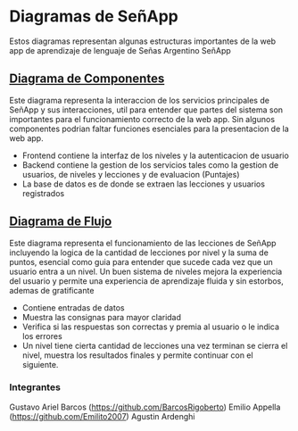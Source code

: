 # Diagramas de SeñApp
Estos diagramas representan algunas estructuras importantes de la web app de aprendizaje de lenguaje de Señas Argentino SeñApp
## [Diagrama de Componentes](https://github.com/BarcosRigoberto/Desaf-o-de-Diagramas-de-Arquitectura/blob/main/Diagramas/Diagrama%20de%20Componentes.png)
Este diagrama representa la interaccion de los servicios principales de SeñApp y sus interacciones, util para entender que partes del sistema son importantes para el funcionamiento correcto de la web app.
Sin algunos componentes podrian faltar funciones esenciales para la presentacion de la web app.
- Frontend contiene la interfaz de los niveles y la autenticacion de usuario
- Backend contiene la gestion de los servicios tales como la gestion de usuarios, de niveles y lecciones y de evaluacion (Puntajes)
- La base de datos es de donde se extraen las lecciones y usuarios registrados
## [Diagrama de Flujo](https://github.com/BarcosRigoberto/Desaf-o-de-Diagramas-de-Arquitectura/blob/main/Diagramas/Diagrama%20de%20Flujo.png)
Este diagrama representa el funcionamiento de las lecciones de SeñApp incluyendo la logica de la cantidad de lecciones por nivel y la suma de puntos, esencial como guia para entender que sucede cada vez que un usuario entra a un nivel.
Un buen sistema de niveles mejora la experiencia del usuario y permite una experiencia de aprendizaje fluida y sin estorbos, ademas de gratificante
- Contiene entradas de datos
- Muestra las consignas para mayor claridad
- Verifica si las respuestas son correctas y premia al usuario o le indica los errores
- Un nivel tiene cierta cantidad de lecciones una vez terminan se cierra el nivel, muestra los resultados finales y permite continuar con el siguiente.
### Integrantes
Gustavo Ariel Barcos (https://github.com/BarcosRigoberto)
Emilio Appella (https://github.com/Emilito2007)
Agustin Ardenghi
